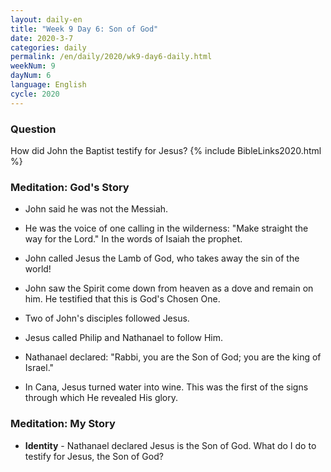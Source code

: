 ```yaml
---
layout: daily-en
title: "Week 9 Day 6: Son of God"
date: 2020-3-7 
categories: daily
permalink: /en/daily/2020/wk9-day6-daily.html
weekNum: 9
dayNum: 6
language: English
cycle: 2020
---
```

### Question     
How did John the Baptist testify for Jesus?
{% include BibleLinks2020.html %} 

### Meditation: God's Story   
+ John said he was not the Messiah. 

+ He was the voice of one calling in the wilderness: "Make straight the way for the Lord." In the words of Isaiah the prophet. 

+ John called Jesus the Lamb of God, who takes away the sin of the world! 

+ John saw the Spirit come down from heaven as a dove and remain on him. He testified that this is God's Chosen One. 

+ Two of John's disciples followed Jesus. 

+ Jesus called Philip and Nathanael to follow Him. 

+ Nathanael declared: "Rabbi, you are the Son of God; you are the king of Israel." 

+ In Cana, Jesus turned water into wine. This was the first of the signs through which He revealed His glory. 

### Meditation: My Story   
+ **Identity** - Nathanael declared Jesus is the Son of God. What do I do to testify for Jesus, the Son of God? 

